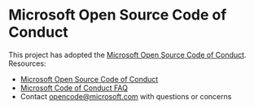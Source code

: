 # Microsoft Open Source Code of Conduct
This project has adopted the [Microsoft Open Source Code of Conduct](https://opensource.microsoft.com/codeofconduct/).
Resources:

- [Microsoft Open Source Code of Conduct](https://opensource.microsoft.com/codeofconduct/)
- [Microsoft Code of Conduct FAQ](https://opensource.microsoft.com/codeofconduct/faq/)
- Contact [opencode@microsoft.com](mailto:opencode@microsoft.com) with questions or concerns

